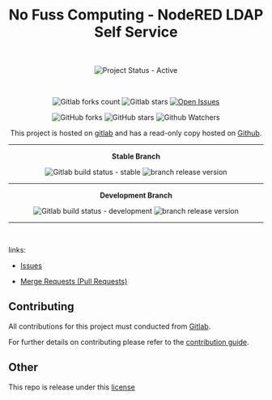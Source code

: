 <div align="center" width="100%">


# No Fuss Computing - NodeRED LDAP Self Service

<br>

![Project Status - Active](https://img.shields.io/badge/Project%20Status-Active-green?logo=gitlab&style=plastic) 

<br>

![Gitlab forks count](https://img.shields.io/badge/dynamic/json?label=Forks&query=%24.forks_count&url=https%3A%2F%2Fgitlab.com%2Fapi%2Fv4%2Fprojects%2F48321671%2F&color=ff782e&logo=gitlab&style=plastic) ![Gitlab stars](https://img.shields.io/badge/dynamic/json?label=Stars&query=%24.star_count&url=https%3A%2F%2Fgitlab.com%2Fapi%2Fv4%2Fprojects%2F48321671%2F&color=ff782e&logo=gitlab&style=plastic) [![Open Issues](https://img.shields.io/badge/dynamic/json?color=ff782e&logo=gitlab&style=plastic&label=Open%20Issues&query=%24.statistics.counts.opened&url=https%3A%2F%2Fgitlab.com%2Fapi%2Fv4%2Fprojects%2F48321671%2Fissues_statistics)](https://gitlab.com/nofusscomputing/projects/nodered_ldap_self_service/-/issues)



![GitHub forks](https://img.shields.io/github/forks/NofussComputing/nodered_ldap_self_service?logo=github&style=plastic&color=000000&labell=Forks) ![GitHub stars](https://img.shields.io/github/stars/NofussComputing/nodered_ldap_self_service?color=000000&logo=github&style=plastic) ![Github Watchers](https://img.shields.io/github/watchers/NofussComputing/nodered_ldap_self_service?color=000000&label=Watchers&logo=github&style=plastic)
<br>

This project is hosted on [gitlab](https://gitlab.com/nofusscomputing/projects/nodered_ldap_self_service) and has a read-only copy hosted on [Github](https://github.com/NofussComputing/nodered_ldap_self_service).

----

**Stable Branch**

![Gitlab build status - stable](https://img.shields.io/badge/dynamic/json?color=ff782e&label=Build&query=0.status&url=https%3A%2F%2Fgitlab.com%2Fapi%2Fv4%2Fprojects%2F48321671%2Fpipelines%3Fref%3Dmaster&logo=gitlab&style=plastic) ![branch release version](https://img.shields.io/badge/dynamic/yaml?color=ff782e&logo=gitlab&style=plastic&label=Release&query=%24.commitizen.version&url=https%3A//gitlab.com/nofusscomputing/projects/nodered_ldap_self_service%2F-%2Fraw%2Fmaster%2F.cz.yaml) 

----

**Development Branch** 

![Gitlab build status - development](https://img.shields.io/badge/dynamic/json?color=ff782e&label=Build&query=0.status&url=https%3A%2F%2Fgitlab.com%2Fapi%2Fv4%2Fprojects%2F48321671%2Fpipelines%3Fref%3Ddevelopment&logo=gitlab&style=plastic) ![branch release version](https://img.shields.io/badge/dynamic/yaml?color=ff782e&logo=gitlab&style=plastic&label=Release&query=%24.commitizen.version&url=https%3A//gitlab.com/nofusscomputing/projects/nodered_ldap_self_service%2F-%2Fraw%2Fdevelopment%2F.cz.yaml)

----
<br>

</div>

links:

- [Issues](https://gitlab.com/nofusscomputing/projects/nodered_ldap_self_service/-/issues)

- [Merge Requests (Pull Requests)](https://gitlab.com/nofusscomputing/projects/nodered_ldap_self_service/-/merge_requests)



## Contributing
All contributions for this project must conducted from [Gitlab](https://gitlab.com/nofusscomputing/projects/nodered_ldap_self_service).

For further details on contributing please refer to the [contribution guide](CONTRIBUTING.md).


## Other

This repo is release under this [license](LICENSE)

